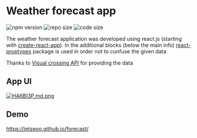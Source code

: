 # Weather forecast app

![npm version](https://badgen.net/npm/v/express)
![repo size](https://img.shields.io/github/repo-size/jetseoo/forecast)
![code size](https://img.shields.io/github/languages/code-size/jetseoo/forecast)

The weather forecast application was developed using react.js (starting with [create-react-app](https://create-react-app.dev/)). In the additional blocks (below the main info) [react-proptypes](https://www.npmjs.com/package/prop-types) package is used in order not to cunfuse the given data

Thanks to [Visual crossing API](https://www.visualcrossing.com/) for providing the data

## App UI

[![HA6BI3P.md.png](https://iili.io/HA6BI3P.md.png)](https://freeimage.host/i/HA6BI3P)

## Demo

https://jetseoo.github.io/forecast/
